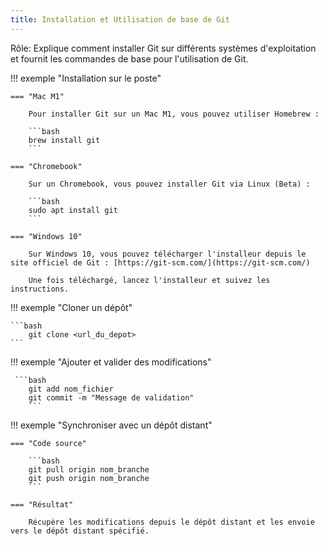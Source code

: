 ```yaml
---
title: Installation et Utilisation de base de Git
---
```


Rôle: Explique comment installer Git sur différents systèmes d'exploitation et fournit les commandes de base pour l'utilisation de Git.

!!! exemple "Installation sur le poste"

    === "Mac M1"
        
        Pour installer Git sur un Mac M1, vous pouvez utiliser Homebrew :
        
        ```bash
        brew install git
        ```

    === "Chromebook"
        
        Sur un Chromebook, vous pouvez installer Git via Linux (Beta) :
        
        ```bash
        sudo apt install git
        ```

    === "Windows 10"
        
        Sur Windows 10, vous pouvez télécharger l'installeur depuis le site officiel de Git : [https://git-scm.com/](https://git-scm.com/)
        
        Une fois téléchargé, lancez l'installeur et suivez les instructions.

!!! exemple "Cloner un dépôt"
    
    ```bash
        git clone <url_du_depot>
    ```

!!! exemple "Ajouter et valider des modifications"

     ```bash
        git add nom_fichier
        git commit -m "Message de validation"
        ```

!!! exemple "Synchroniser avec un dépôt distant"

    === "Code source"
        
        ```bash
        git pull origin nom_branche
        git push origin nom_branche
        ```

    === "Résultat"
        
        Récupère les modifications depuis le dépôt distant et les envoie vers le dépôt distant spécifié.
